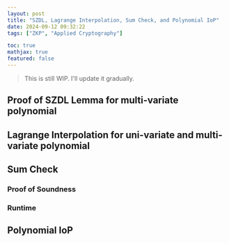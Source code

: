 ```yaml
---
layout: post
title: "SZDL, Lagrange Interpolation, Sum Check, and Polynomial IoP"
date: 2024-09-12 09:32:22
tags: ["ZKP", "Applied Cryptography"]

toc: true
mathjax: true
featured: false
---
```


> This is still WIP. I'll update it gradually.

## Proof of SZDL Lemma for multi-variate polynomial

## Lagrange Interpolation for uni-variate and multi-variate polynomial

## Sum Check

### Proof of Soundness

### Runtime

## Polynomial IoP